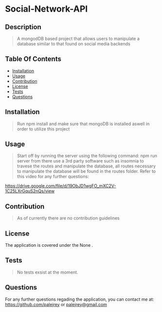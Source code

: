 # Social-Network-API 

 ## Description 
 > A mongodDB based project that allows users to manipulate a database similar to that found on social media  backends 
 ## Table Of Contents 
 - [Installation](#Installation) 
 - [Usage](#Usage) 
 - [Contribution](#Contribution) 
 - [License](#License) 
 - [Tests](#) 
 - [Questions](#Questions) 
## Installation 
 > Run npm install and make sure that mongoDB is installed aswell in order to utilize this project  
 ## Usage 
 > Start off by running the server using the following command: npm run server from there use a 3rd party software such as insomnia to travese the routes and manipulate the database, all routes necessary to manipulate the database will be found in the routes folder.  Refer to this video for any further questions:
 > 
https://drive.google.com/file/d/19ObJD1wgFO_mXC2V-1C25LXrGquS2nQs/view
 ## Contribution 
 > As of currently there are no contribution guidelines 
## License 
 The application is covered under the None . 
 ## Tests 
 > No tests exsist at the moment. 
 ## Questions 
For any further questions regading the application,  you can contact me at: https://github.com/palejrey or palejrey@gmail.com

